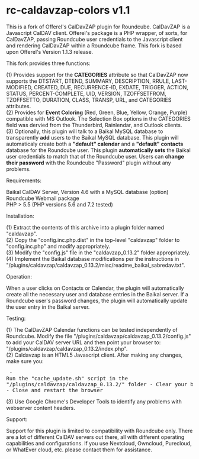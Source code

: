 # rc-caldavzap-colors v1.1
This is a fork of Offerel's CalDavZAP plugin for Roundcube.  CalDavZAP is a Javascript CalDAV client.  Offerel's package is a PHP wrapper, of sorts, for CalDavZAP, passing Roundcube user credentials to the Javascript client and rendering CalDavZAP within a Roundcube frame.  This fork is based upon Offerel's Version 1.1.3 release.

This fork provides three functions:

(1) Provides support for the <b>CATEGORIES</b> attribute so that CalDavZAP now supports the DTSTART, DTEND, SUMMARY, DESCRIPTION, RRULE, LAST-MODIFIED, CREATED, DUE, RECURRENCE-ID, EXDATE, TRIGGER, ACTION, STATUS, PERCENT-COMPLETE, UID, VERSION, TZOFFSETFROM, TZOFFSETTO, DURATION, CLASS, TRANSP, URL, and CATEGORIES attributes.<br>
(2) Provides for <b>Event Coloring</b> (Red, Green, Blue, Yellow, Orange, Purple) compatible with MS Outlook.  The Selection Box options in the CATEGORIES field was dervied from the Thunderbird, Rainlendar, and Outlook clients.<br>
(3) Optionally, this plugin will talk to a Baikal MySQL database to transparently <b>add</b> users to the Baikal MySQL database.  This plugin will automaticaly create both a <b>"default" calendar</b> and a <b>"default" contacts</b> database for the Roundcube user.  This plugin <b>automatically sets</b> the Baikal user credentials to match that of the Roundcube user.  Users can <b>change their password</b> with the Roundcube "Password" plugin without any problems.<br>

Requirements:

  Baikal CalDAV Server, Version 4.6 with a MySQL database (option)<br>
  Roundcube Webmail package<br>
  PHP > 5.5 (PHP versions 5.6 and 7.2 tested)

Installation:

(1) Extract the contents of this archive into a plugin folder named "caldavzap".<br>
(2) Copy the "config.inc.php.dist" in the top-level "caldavzap" folder to "config.inc.php" and modify appropriately.<br>
(3) Modify the "config.js" file in the "caldavzap_0.13.2" folder appropriately.<br>
(4) Implement the Baikal database modifications per the instructions in "/plugins/caldavzap/caldavzap_0.13.2/misc/readme_baikal_sabredav.txt".

Operation:

When a user clicks on Contacts or Calendar, the plugin will automatically create all the necessary user and database entries in the Baikal server.  If a Roundcube user's password changes, the plugin will automatically update the user entry in the Baikal server.

Testing:

(1) The CalDavZAP Calendar functions can be tested independently of Roundcube.  Modify the file "/plugins/caldavzap/caldavzap_0.13.2/config.js" to add your CalDAV server URL and then point your browser to: "/plugins/caldavzap/caldavzap_0.13.2/index.php".<br>
(2) Caldavzap is an HTML5 Javascript client.  After making any changes, make sure you:<pre>
    - Run the "cache_update.sh" script in the "/plugins/caldavzap/caldavzap_0.13.2/" folder
    - Clear your browser cache
    - Close and restart the browser</pre>
(3) Use Google Chrome's Developer Tools to identify any problems with webserver content headers.

Support:

Support for this plugin is limited to compatibility with Roundcube only.  There are a lot of different CalDAV servers out there, all with different operating capabilities and configurations.  If you use Nextcloud, Owncloud, Purecloud, or WhatEver cloud, etc. please contact them for assistance.

